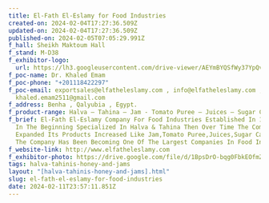 ```yaml
---
title: El-Fath El-Eslamy for Food Industries
created-on: 2024-02-04T17:27:36.509Z
updated-on: 2024-02-04T17:27:36.509Z
published-on: 2024-02-05T07:05:29.991Z
f_hall: Sheikh Maktoum Hall
f_stand: M-D38
f_exhibitor-logo:
  url: https://lh3.googleusercontent.com/drive-viewer/AEYmBYQSfWy37YpQv46Vql_ZRXcy6rL4eZ6tiJTWZ-N5PoSbvb_zvj5p3pp3ahruanqIVbksAZ27DAtbCl2Fu3hvhNMqoOuGNA=s1600
f_poc-name: Dr. Khaled Emam
f_poc-phone: "+201118422297"
f_poc-email: exportsales@elfatheleslamy.com , info@elfatheleslamy.com ,
  khaled.emam2511@gmail.com
f_address: Benha , Qalyubia , Egypt.
f_product-range: Halva – Tahina – Jam - Tomato Puree – Juices – Sugar Cane (Molasses).
f_brief: El-Fath El-Eslamy Company For Food Industries Established In 1995, And
  In The Beginning Specialized In Halva & Tahina Then Over Time The Company
  Expanded Its Products Increased Like Jam,Tomato Puree,Juices,Sugar Cane, Now
  The Company Has Been Becoming One Of The Largest Companies In Food Industries.
f_website-link: http://www.elfatheleslamy.com
f_exhibitor-photo: https://drive.google.com/file/d/1BpsDrO-bqg0FbkEOfmZgGzgqWNCCd-tE/view?usp=drive_link
tags: halva-tahinis-honey-and-jams
layout: "[halva-tahinis-honey-and-jams].html"
slug: el-fath-el-eslamy-for-food-industries
date: 2024-02-11T23:57:11.851Z
---
```

